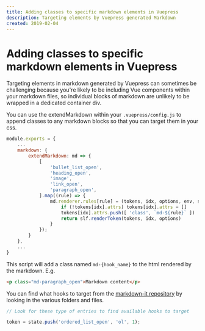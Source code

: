 ```yaml
---
title: Adding classes to specific markdown elements in Vuepress
description: Targeting elements by Vuepress generated Markdown
created: 2019-02-04
---
```


# Adding classes to specific markdown elements in Vuepress

Targeting elements in markdown generated by Vuepress can sometimes be challenging because you're likely to be including Vue components within your markdown files, so individual blocks of markdown are unlikely to be wrapped in a dedicated container div.

You can use the extendMarkdown within your `.vuepress/config.js` to append classes to any markdown blocks so that you can target them in your css.

```js
module.exports = {
    ...
    markdown: {
        extendMarkdown: md => {
            [
                'bullet_list_open',
                'heading_open',
                'image',
                'link_open',
                'paragraph_open',
            ].map((rule) => {
                md.renderer.rules[rule] = (tokens, idx, options, env, slf) => {
                    if (!tokens[idx].attrs) tokens[idx].attrs = []
                    tokens[idx].attrs.push([ 'class', `md-${rule}` ])
                    return slf.renderToken(tokens, idx, options)
                }
            });
        }
    },
    ...
}
```

This script will add a class named `md-{hook_name}` to the html rendered by the markdown. E.g.

```html
<p class="md-paragraph_open">Markdown content</p>
```

You can find what hooks to target from the [markdown-it repository](https://github.com/markdown-it/markdown-it/tree/master/lib) by looking in the various folders and files.

```js
// Look for these type of entries to find available hooks to target

token = state.push('ordered_list_open', 'ol', 1);
```
